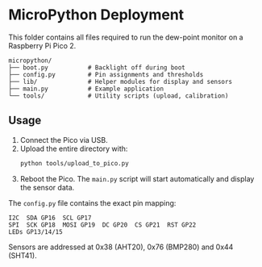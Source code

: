 # MicroPython Deployment

This folder contains all files required to run the dew-point monitor on a Raspberry Pi Pico 2.

```
micropython/
├── boot.py           # Backlight off during boot
├── config.py         # Pin assignments and thresholds
├── lib/              # Helper modules for display and sensors
├── main.py           # Example application
└── tools/            # Utility scripts (upload, calibration)
```

## Usage
1. Connect the Pico via USB.
2. Upload the entire directory with:
   ```bash
   python tools/upload_to_pico.py
   ```
3. Reboot the Pico. The `main.py` script will start automatically and display the sensor data.

The `config.py` file contains the exact pin mapping:

```
I2C  SDA GP16  SCL GP17
SPI  SCK GP18  MOSI GP19  DC GP20  CS GP21  RST GP22
LEDs GP13/14/15
```

Sensors are addressed at 0x38 (AHT20), 0x76 (BMP280) and 0x44 (SHT41).
